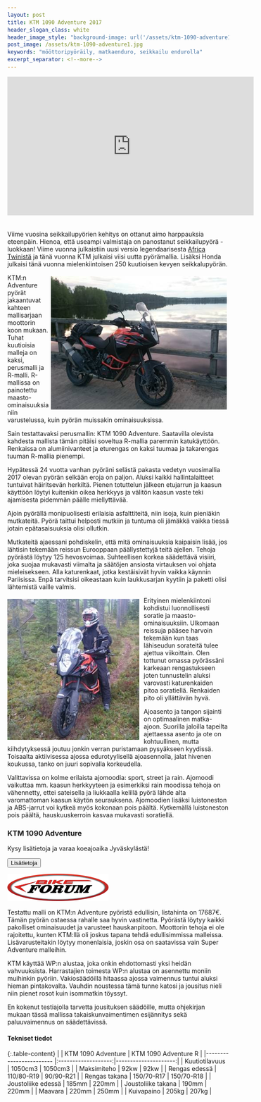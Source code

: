 ```yaml
---
layout: post
title: KTM 1090 Adventure 2017
header_slogan_class: white
header_image_style: "background-image: url('/assets/ktm-1090-adventure1.jpg');"
post_image: /assets/ktm-1090-adventure1.jpg
keywords: "mööttoripyöräily, matkaenduro, seikkailu endurolla"
excerpt_separator: <!--more-->
---
```

<meta property="og:url" content="http://seikkailuendurol.la/2017/06/24/ktm-1090-adventure" />
<meta property="og:type" content="article" />
<meta property="og:title" content="KTM 1090 Adventure 2017" />
<meta property="og:description" content="Viime vuosina seikkailupyörien kehitys on ottanut aimo harppauksia eteenpäin. Hienoa, että useampi valmistaja on panostanut seikkailupyörä -luokkaan! Viime vuonna julkaistiin uusi versio legendaarisesta Africa Twinistä ja tänä vuonna KTM julkaisi viisi uutta pyörämallia." />
<meta property="og:image" content="http://seikkailuendurol.la/assets/1090-1.jpg" />

<div class="post-video">
     <iframe width="560" height="315" 
src="https://www.youtube.com/embed/gzjG66hZcko" frameborder="0" 
allowfullscreen></iframe>
</div>
<div>&nbsp;</div>

Viime vuosina seikkailupyörien kehitys on ottanut aimo harppauksia 
eteenpäin. Hienoa, että useampi valmistaja on panostanut seikkailupyörä 
-luokkaan! Viime vuonna julkaistiin uusi versio legendaarisesta 
[Africa Twinistä](/2016/07/14/africa-twinin-paluu) ja tänä vuonna KTM 
julkaisi viisi uutta pyörämallia. Lisäksi Honda julkaisi tänä vuonna 
mielenkiintoisen 250 kuutioisen kevyen seikkalupyörän.<!--more-->

<img src="/assets/1090-1.jpg" style="float: right; padding: 5px;" />
 
KTM:n Adventure pyörät jakaantuvat kahteen mallisarjaan moottorin koon 
mukaan. Tuhat kuutioisia malleja on kaksi, perusmalli ja R-malli. 
R-mallissa on painotettu maasto-ominaisuuksia niin varustelussa, kuin 
pyörän muissakin ominaisuuksissa.
 
Sain testattavaksi perusmallin: KTM 1090 Adventure. Saatavilla olevista 
kahdesta mallista tämän pitäisi soveltua R-mallia paremmin 
katukäyttöön. Renkaissa on alumiinivanteet ja eturengas on kaksi tuumaa 
ja takarengas tuuman R-mallia pienempi.
 
Hypätessä 24 vuotta vanhan pyöräni selästä pakasta vedetyn vuosimallia 
2017 olevan pyörän selkään eroja on paljon. Aluksi kaikki 
hallintalaitteet tuntuivat häiritsevän herkiltä. Pienen totuttelun 
jälkeen etujarrun ja kaasun käyttöön löytyi kuitenkin oikea herkkyys ja 
välitön kaasun vaste teki ajamisesta pidemmän päälle miellyttävää.
 
Ajoin pyörällä monipuolisesti erilaisia asfalttiteitä, niin isoja, kuin 
pieniäkin mutkateitä. Pyörä taittui helposti mutkiin ja tuntuma oli 
jämäkkä vaikka tiessä jotain epätasaisuuksia olisi ollutkin. 
 
Mutkateitä ajaessani pohdiskelin, että mitä ominaisuuksia kaipaisin 
lisää, jos lähtisin tekemään reissun Eurooppaan päällystettyjä teitä 
ajellen. Tehoja pyörästä löytyy 125 hevosvoimaa. Suhteellisen korkea 
säädettävä visiiri, joka suojaa mukavasti viimalta ja säätöjen ansiosta 
virtauksen voi ohjata mieleisekseen. Alla katurenkaat, jotka kestäisivät 
hyvin vaikka käynnin Pariisissa. Enpä tarvitsisi oikeastaan kuin 
laukkusarjan kyytiin ja paketti olisi lähtemistä vaille valmis.

<img src="/assets/1090-2.jpg" style="float: left; padding: 5px 10px 5px 0px;" />
 
Erityinen mielenkiintoni kohdistui luonnollisesti soratie ja 
maasto-ominaisuuksiin. Ulkomaan reissuja pääsee harvoin tekemään kun 
taas lähiseudun sorateitä tulee ajettua viikoittain. Olen tottunut 
omassa pyörässäni karkeaan rengastukseen joten tunnustelin aluksi 
varovasti katurenkaiden pitoa soratiellä. Renkaiden pito oli yllättävän 
hyvä.
 
Ajoasento ja tangon sijainti on optimaalinen matka-ajoon. Suorilla 
jaloilla tapeilta ajettaessa asento ja ote on kohtuullinen, mutta 
kiihdytyksessä joutuu jonkin verran puristamaan pysyäkseen kyydissä. 
Toisaalta aktiivisessa ajossa edurotyylisellä ajoasennolla, jalat hivenen 
koukussa, tanko on juuri sopivalla korkeudella.

Valittavissa on kolme erilaista ajomoodia: sport, street ja rain. 
Ajomoodi vaikuttaa mm. kaasun herkkyyteen ja esimerkiksi 
rain moodissa tehoja on vähennetty, ettei sateisella ja liukkaalla 
kelillä pyörä lähde alta varomattoman kaasun käytön seurauksena. 
Ajomoodien lisäksi luistoneston ja ABS-jarrut voi kytkeä myös kokonaan 
pois päältä. Kytkemällä luistoneston pois päältä, hauskuuskerroin 
kasvaa mukavasti soratiellä.

<div class="post-advert">
<h3>KTM 1090 Adventure</h3>
<div>Kysy lisätietoja ja varaa koeajoaika Jyväskylästä!</div>

<a href="https://bikeforum.fi/ajoneuvo/ktm-1090-adventure/" 
onclick="trackOutboundLink('https://bikeforum.fi/ajoneuvo/ktm-1090-adventure/'); return false;">
  <button>Lisätietoja</button>
</a>

<img src="/assets/logo.png" />
</div>
 
Testattu malli on KTM:n Adventure pyöristä edullisin, listahinta on 
17687€. Tämän pyörän ostaessa rahalle saa hyvin vastinetta. Pyörästä 
löytyy kaikki pakolliset ominaisuudet ja varusteet hauskanpitoon. 
Moottorin tehoja ei ole rajoitettu, kunten KTM:llä oli joskus tapana 
tehdä edullisimmissa malleissa. Lisävarusteitakin löytyy monenlaisia, 
joskin osa on saatavissa vain Super Adventure malleihin.

KTM käyttää WP:n alustaa, joka onkin ehdottomasti yksi heidän 
vahvuuksista. Harrastajien toimesta WP:n alustaa on asennettu moniin 
muihinkin pyöriin. Vakiosäädöillä hitaassa ajossa vaimennus tuntui 
aluksi hieman pintakovalta. Vauhdin noustessa tämä tunne katosi ja 
jousitus nieli niin pienet rosot kuin isommatkin töyssyt.

En kokenut testiajolla tarvetta jousituksen säädöille, mutta 
ohjekirjan mukaan tässä mallissa takaiskunvaimentimen esijännitys sekä 
paluuvaimennus on säädettävissä.


#### **Tekniset tiedot**

{:.table-content}
|                         | KTM 1090 Adventure  | KTM 1090 Adventure R |
|------------------------ |:-------------------:|---------------------:|
| Kuutiotilavuus          |  1050cm3            | 1050cm3              |
| Maksimiteho             |  92kw               | 92kw                 |
| Rengas edessä           |  110/80-R19         | 90/90-R21            |
| Rengas takana           |  150/70-R17         | 150/70-R18           |
| Joustoliike edessä      |  185mm              | 220mm                |
| Joustoliike takana      |  190mm              | 220mm                |
| Maavara                 |  220mm              | 250mm                |
| Kuivapaino              |  205kg              | 207kg                |

